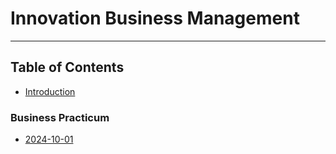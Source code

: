 # Innovation Business Management

---

## Table of Contents
- [Introduction](business_practicum/intro.md)

### Business Practicum
- [2024-10-01](business_practicum/practicum.md)
